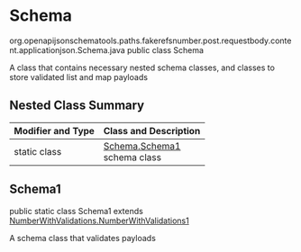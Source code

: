 # Schema
org.openapijsonschematools.paths.fakerefsnumber.post.requestbody.content.applicationjson.Schema.java
public class Schema

A class that contains necessary nested schema classes, and classes to store validated list and map payloads

## Nested Class Summary
| Modifier and Type | Class and Description |
| ----------------- | ---------------------- |
| static class | [Schema.Schema1](#schema1)<br> schema class |

## Schema1
public static class Schema1
extends [NumberWithValidations.NumberWithValidations1](../../../../../../components/schemas/NumberWithValidations.md#numberwithvalidations1)

A schema class that validates payloads
